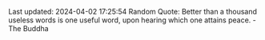 Last updated: 2024-04-02 17:25:54
Random Quote: Better than a thousand useless words is one useful word, upon hearing which one attains peace. - The Buddha